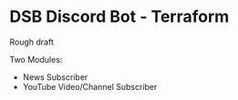 # DSB Discord Bot - Terraform

Rough draft

Two Modules:

- News Subscriber
- YouTube Video/Channel Subscriber
